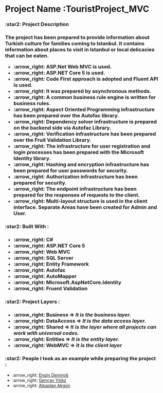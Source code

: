 <h1><strong>Project Name :</strong>TouristProject_MVC</h1>
<h3>:star2: Project Description<h3/>
<p>The project has been prepared to provide information about Turkish culture for families coming to Istanbul. It contains information about places to visit in Istanbul or local delicacies that can be eaten.</p>
<ul>
    <li>:arrow_right:  ASP.Net Web MVC is used.</li>
    <li>:arrow_right:  ASP.NET Core 5 is used.</li>
    <li>:arrow_right:  Code First approach is adopted and Fluent API is used.</li>
    <li>:arrow_right:  It was prepared by asynchronous methods.</li>
    <li>:arrow_right:  A common business rule engine is written for business rules.</li>
    <li>:arrow_right:  Aspect Oriented Programming infrastructure has been prepared over the Autofac library.</li>
    <li>:arrow_right:  Dependency solver infrastructure is prepared on the backend side via Autofac Library.</li>
    <li>:arrow_right:  Verification infrastructure has been prepared over the Fruit Validation Library.</li>
    <li>:arrow_right:  The infrastructure for user registration and login processes has been prepared with the Microsoft Identity library.</li>
    <li>:arrow_right:  Hashing and encryption infrastructure has been prepared for user passwords for security.</li>
    <li>:arrow_right:  Authorization infrastructure has been prepared for security.</li>
    <li>:arrow_right:  The endpoint infrastructure has been prepared for the responses of requests to the client.</li>
    <li>:arrow_right:  Multi-layout structure is used in the client interface. Separate Areas have been created for Admin and User.</li>
</ul>

<h3>:star2: Built With :<h3/>
    <ul>
        <li>:arrow_right:  C# </li>
        <li>:arrow_right:  ASP.NET Core 5 </li>
        <li>:arrow_right:  Web MVC </li>
        <li>:arrow_right:  SQL Server </li>
        <li>:arrow_right:  Entity Framework </li>
        <li>:arrow_right:  Autofac </li>
        <li>:arrow_right:  AutoMapper </li>
        <li>:arrow_right:  Microsoft.AspNetCore.Identity</li>
        <li>:arrow_right:  Fruent Validation </li>
    </ul>

<h3>:star2: Project Layers :<h3/>
    <ul>
        <li>:arrow_right: <b>Business =></b> <i>It is the business layer.</i></li>
        <li>:arrow_right: <b>DataAccess =></b> <i>It is the data access layer. </i></li>
        <li>:arrow_right: <b>Shared =></b> <i>It is the layer where all projects can work with universal codes.</i></li>
        <li>:arrow_right: <b>Entities =></b> <i>It is the entity layer. </i></li>
        <li>:arrow_right: <b> WebMVC =></b> <i>It is the client layer</i></li>
    </ul>

<h3>:star2: People I took as an example while preparing the project :</h3>
    <ul>
        <li>:arrow_right: <a href="https://github.com/engindemirog">Engin Demiroğ</a>  </li>
        <li>:arrow_right: <a href="https://github.com/gncyyldz">Gençay Yıldız</a></li>
        <li>:arrow_right: <a href="https://github.com/alpaslanakgun">Alpaslan Akgün</a></li>
    </ul>
